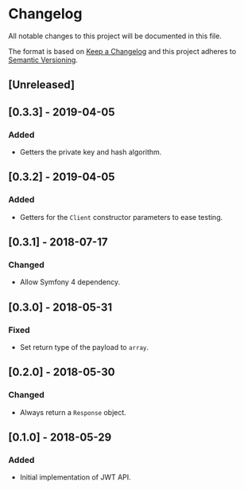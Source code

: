 # Changelog
All notable changes to this project will be documented in this file.

The format is based on [Keep a Changelog](http://keepachangelog.com/en/1.0.0/)
and this project adheres to [Semantic Versioning](http://semver.org/spec/v2.0.0.html).

## [Unreleased]

## [0.3.3] - 2019-04-05
### Added
- Getters the private key and hash algorithm.

## [0.3.2] - 2019-04-05
### Added
- Getters for the `Client` constructor parameters to ease testing.

## [0.3.1] - 2018-07-17
### Changed
- Allow Symfony 4 dependency.

## [0.3.0] - 2018-05-31
### Fixed
- Set return type of the payload to `array`.

## [0.2.0] - 2018-05-30
### Changed
- Always return a `Response` object.

## [0.1.0] - 2018-05-29
### Added
- Initial implementation of JWT API.
